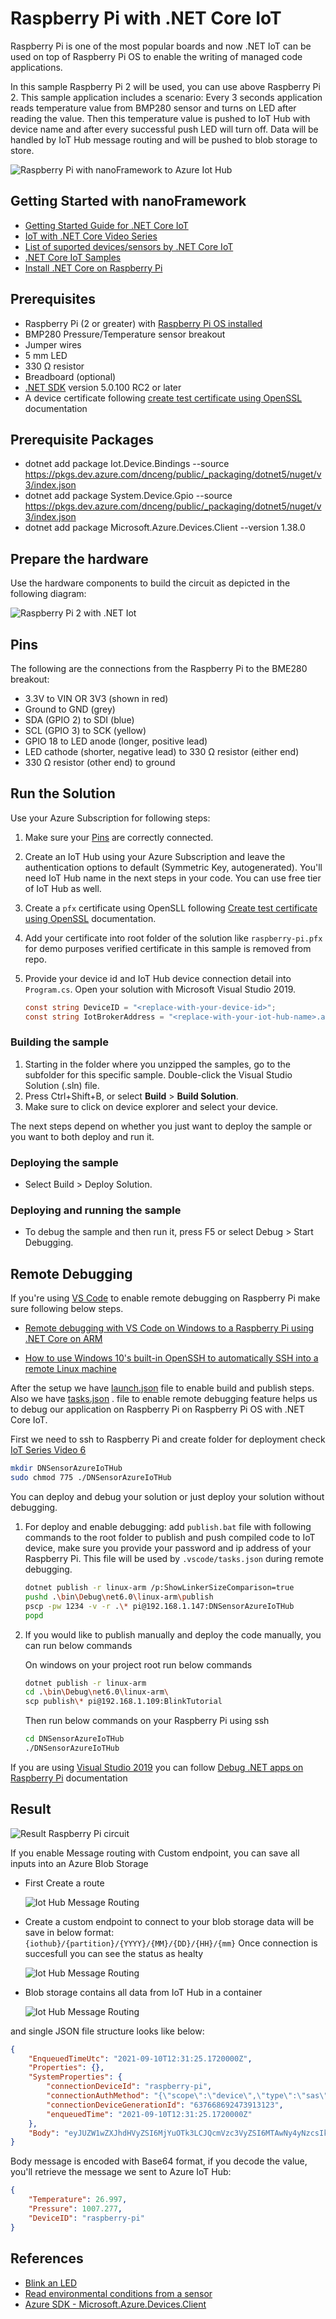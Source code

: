 # Raspberry Pi with .NET Core IoT

Raspberry Pi is one of the most popular boards and now .NET IoT can be used on top of Raspberry Pi OS to enable the writing of managed code applications.

In this sample Raspberry Pi 2 will be used, you can use above Raspberry Pi 2. This sample application includes a scenario: Every 3 seconds application reads temperature value from BMP280 sensor and turns on LED after reading the value. Then this temperature value is pushed to IoT Hub with device name and after every successful push LED will turn off. Data will be handled by IoT Hub message routing and will be pushed to blob storage to store.

![Raspberry Pi with nanoFramework to Azure Iot Hub](images/RP-Azure-flow.png)

## Getting Started with nanoFramework

* [Getting Started Guide for .NET Core IoT](https://docs.microsoft.com/en-us/dotnet/iot/)
* [IoT with .NET Core Video Series](https://channel9.msdn.com/Series/IoT-101)
* [List of suported devices/sensors by .NET Core IoT](https://github.com/dotnet/iot/blob/main/Documentation/README.md)
* [.NET Core IoT Samples](https://github.com/dotnet/iot/blob/main/samples/README.md)
* [Install .NET Core on Raspberry Pi](https://www.petecodes.co.uk/explorations-in-dot-net-core-3-0-for-raspberry-pi)

## Prerequisites

* Raspberry Pi (2 or greater) with [Raspberry Pi OS installed](https://www.raspberrypi.org/documentation/computers/getting-started.html)
* BMP280 Pressure/Temperature sensor breakout
* Jumper wires
* 5 mm LED
* 330 Ω resistor
* Breadboard (optional)
* [.NET SDK](https://dotnet.microsoft.com/download) version 5.0.100 RC2 or later
* A device certificate following [create test certificate using OpenSSL](create-certificate.md) documentation

## Prerequisite Packages

* dotnet add package Iot.Device.Bindings --source <https://pkgs.dev.azure.com/dnceng/public/_packaging/dotnet5/nuget/v3/index.json>
* dotnet add package System.Device.Gpio --source <https://pkgs.dev.azure.com/dnceng/public/_packaging/dotnet5/nuget/v3/index.json>
* dotnet add package Microsoft.Azure.Devices.Client --version 1.38.0

## Prepare the hardware

Use the hardware components to build the circuit as depicted in the following diagram:

![Raspberry Pi 2 with .NET Iot](images/RP-BMP280_bb.png)

## Pins

The following are the connections from the Raspberry Pi to the BME280 breakout:

* 3.3V to VIN OR 3V3 (shown in red)
* Ground to GND (grey)
* SDA (GPIO 2) to SDI (blue)
* SCL (GPIO 3) to SCK (yellow)
* GPIO 18 to LED anode (longer, positive lead)
* LED cathode (shorter, negative lead) to 330 Ω resistor (either end)
* 330 Ω resistor (other end) to ground

## Run the Solution

Use your Azure Subscription for following steps:

1. Make sure your [Pins](#pins) are correctly connected.
2. Create an IoT Hub using your Azure Subscription and leave the authentication options to default (Symmetric Key, autogenerated). You'll need IoT Hub name in the next steps in your code. You can use free tier of IoT Hub as well.

3. Create a `pfx` certificate using OpenSLL following [Create test certificate using OpenSSL](create-certificate.md) documentation.

4. Add your certificate into root folder of the solution like `raspberry-pi.pfx` for demo purposes verified certificate in this sample is removed from repo.

5. Provide your device id and IoT Hub device connection detail into `Program.cs`. Open your solution with Microsoft Visual Studio 2019.

    ```csharp
    const string DeviceID = "<replace-with-your-device-id>";
    const string IotBrokerAddress = "<replace-with-your-iot-hub-name>.azure-devices.net";
    ```

### Building the sample

1. Starting in the folder where you unzipped the samples, go to the subfolder for this specific sample. Double-click the Visual Studio Solution (.sln) file.
2. Press Ctrl+Shift+B, or select **Build** \> **Build Solution**.
3. Make sure to click on device explorer and select your device.

The next steps depend on whether you just want to deploy the sample or you want to both deploy and run it.

### Deploying the sample

* Select Build > Deploy Solution.

### Deploying and running the sample

* To debug the sample and then run it, press F5 or select Debug >  Start Debugging.

## Remote Debugging

If you're using [VS Code](http://code.visualstudio.com) to enable remote debugging on Raspberry Pi make sure following below steps.

* [Remote debugging with VS Code on Windows to a Raspberry Pi using .NET Core on ARM](https://www.hanselman.com/blog/remote-debugging-with-vs-code-on-windows-to-a-raspberry-pi-using-net-core-on-arm)

* [How to use Windows 10's built-in OpenSSH to automatically SSH into a remote Linux machine](https://www.hanselman.com/blog/how-to-use-windows-10s-builtin-openssh-to-automatically-ssh-into-a-remote-linux-machine)

After the setup we have [launch.json](../.vscode/launch.json) file to enable build and publish steps. Also we have [tasks.json](../.vscode/tasks.json) . file to enable remote debugging feature helps us to debug our application on Raspberry Pi on Raspberry Pi OS with .NET Core IoT.

First we need to ssh to Raspberry Pi and create folder for deployment check [IoT Series Video 6](https://channel9.msdn.com/Series/IoT-101/Hello-World-in-IoT-ie-Blinky-headless-mode-tutorial-6-of-9)

```bash
mkdir DNSensorAzureIoTHub
sudo chmod 775 ./DNSensorAzureIoTHub
```

You can deploy and debug your solution or just deploy your solution without debugging.

1. For deploy and enable debugging: add `publish.bat` file with following commands to the root folder to publish and push compiled code to IoT device, make sure you provide your password and ip address of your Raspberry Pi. This file will be used by `.vscode/tasks.json` during remote debugging.

    ```bash
    dotnet publish -r linux-arm /p:ShowLinkerSizeComparison=true 
    pushd .\bin\Debug\net6.0\linux-arm\publish
    pscp -pw 1234 -v -r .\* pi@192.168.1.147:DNSensorAzureIoTHub
    popd
    ```

2. If you would like to publish manually and deploy the code manually, you can run below commands

    On windows on your project root run below commands

    ```bash
    dotnet publish -r linux-arm   
    cd .\bin\Debug\net6.0\linux-arm\
    scp publish\* pi@192.168.1.109:BlinkTutorial
    ```

    Then run below commands on your Raspberry Pi using ssh

    ```bash
    cd DNSensorAzureIoTHub
    ./DNSensorAzureIoTHub
    ```

If you are using [Visual Studio 2019](https://visualstudio.microsoft.com/vs/) you can follow [Debug .NET apps on Raspberry Pi](https://docs.microsoft.com/en-us/dotnet/iot/debugging?tabs=self-contained&pivots=visualstudio) documentation

## Result

![Result Raspberry Pi circuit](images/RP-BMP280_integration.png)

If you enable Message routing with Custom endpoint, you can save all inputs into an Azure Blob Storage

* First Create a route

    ![Iot Hub Message Routing](images/iot-hub-message-routing-1.png)

* Create a custom endpoint to connect to your blob storage data will be save in below format:
`{iothub}/{partition}/{YYYY}/{MM}/{DD}/{HH}/{mm}` Once connection is succesfull you can see the status as healty

    ![Iot Hub Message Routing](images/iot-hub-message-routing-2.png)

* Blob storage contains all data from IoT Hub in a container

    ![Iot Hub Message Routing](images/iot-hub-message-routing-3.png)

and single JSON file structure looks like below:

```json
{
    "EnqueuedTimeUtc": "2021-09-10T12:31:25.1720000Z",
    "Properties": {},
    "SystemProperties": {
        "connectionDeviceId": "raspberry-pi",
        "connectionAuthMethod": "{\"scope\":\"device\",\"type\":\"sas\",\"issuer\":\"iothub\",\"acceptingIpFilterRule\":null}",
        "connectionDeviceGenerationId": "637668692473913123",
        "enqueuedTime": "2021-09-10T12:31:25.1720000Z"
    },
    "Body": "eyJUZW1wZXJhdHVyZSI6MjYuOTk3LCJQcmVzc3VyZSI6MTAwNy4yNzcsIkRldmljZUlEIjoicmFzcGJlcnJ5LXBpIn0="
}
```

Body message is encoded with Base64 format, if you decode the value, you'll retrieve the message we sent to Azure IoT Hub:

```json
{
    "Temperature": 26.997,
    "Pressure": 1007.277,
    "DeviceID": "raspberry-pi"
}
```

## References

* [Blink an LED](https://docs.microsoft.com/en-us/dotnet/iot/tutorials/blink-led)
* [Read environmental conditions from a sensor](https://docs.microsoft.com/en-us/dotnet/iot/tutorials/temp-sensor)
* [Azure SDK - Microsoft.Azure.Devices.Client](https://www.nuget.org/packages/Microsoft.Azure.Devices.Client)
